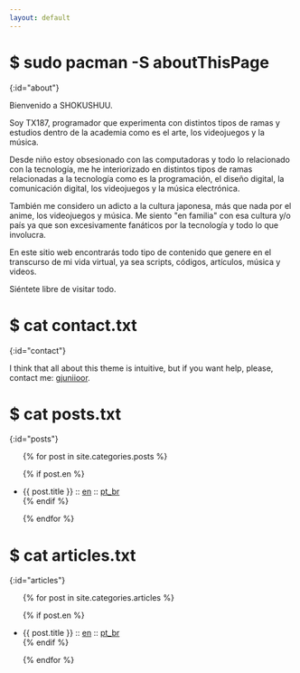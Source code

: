 ```yaml
---
layout: default
---
```


# $ sudo pacman -S aboutThisPage
{:id="about"}

Bienvenido a SHOKUSHUU.

Soy TX187, programador que experimenta con distintos tipos de ramas y estudios dentro de la academia como es el arte, los videojuegos y la música.

Desde niño estoy obsesionado con las computadoras y todo lo relacionado con la tecnología, me he interiorizado en distintos tipos de ramas relacionadas a la tecnología como es la programación, el diseño digital, la comunicación digital, los videojuegos y la música electrónica.

También me considero un adicto a la cultura japonesa, más que nada por el anime, los videojuegos y música. Me siento "en familia" con esa cultura y/o país ya que son excesivamente fanáticos por la tecnología y todo lo que involucra.

En este sitio web encontrarás todo tipo de contenido que genere en el transcurso de mi vida virtual, ya sea scripts, códigos, artículos, música y videos.

Siéntete libre de visitar todo.

# $ cat contact.txt
{:id="contact"}

I think that all about this theme is intuitive, but if you want help, please, contact me: [gjuniioor](https://github.com/gjuniioor).

# $ cat posts.txt
{:id="posts"}

<ul>
{% for post in site.categories.posts %}

{% if post.en %}
<li>{{ post.title }} :: <a href="{{ post.url }}" title="{{ post.description }}">en</a> :: <a href="{{ post.pt }}" title="{{ post.description_pt }}">pt_br</a></li>
{% endif %}

{% endfor %}
</ul>

# $ cat articles.txt
{:id="articles"}

<ul>
{% for post in site.categories.articles %}

{% if post.en %}
<li>{{ post.title }} :: <a href="{{ post.url }}" title="{{ post.description }}">en</a> :: <a href="{{ post.pt }}" title="{{ post.description_pt }}">pt_br</a></li>
{% endif %}

{% endfor %}
</ul>
